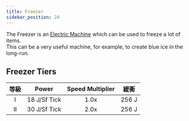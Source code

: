 ```yaml
---
title: Freezer
sidebar_position: 24
---
```


The Freezer is an [Electric Machine](../Electric-Machines.md) which can be used to freeze a lot of items.  
This can be a very useful machine, for example, to create blue ice in the long-run.

## Freezer Tiers

| 等級 |    Power     | Speed Multiplier |  緩衝   |
|:--:|:------------:|:----------------:|:-----:|
| I  | 18 J/Sf Tick |       1.0x       | 256 J |
| II | 30 J/Sf Tick |       2.0x       | 256 J |

